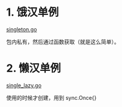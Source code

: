 # 1. 饿汉单例

[singleton.go](./singleton.go)

包内私有，然后通过函数获取（就是这么简单）。

# 2. 懒汉单例

[single_lazy.go](./single_lazy.go)

使用的时候才创建，用到 sync.Once{}
